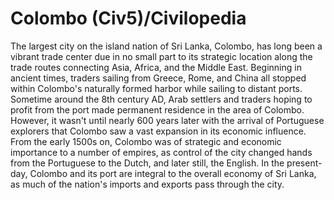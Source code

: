 # Colombo (Civ5)/Civilopedia

The largest city on the island nation of Sri Lanka, Colombo, has long been a vibrant trade center due in no small part to its strategic location along the trade routes connecting Asia, Africa, and the Middle East. Beginning in ancient times, traders sailing from Greece, Rome, and China all stopped within Colombo's naturally formed harbor while sailing to distant ports.
Sometime around the 8th century AD, Arab settlers and traders hoping to profit from the port made permanent residence in the area of Colombo. However, it wasn't until nearly 600 years later with the arrival of Portuguese explorers that Colombo saw a vast expansion in its economic influence. From the early 1500s on, Colombo was of strategic and economic importance to a number of empires, as control of the city changed hands from the Portuguese to the Dutch, and later still, the English.
In the present-day, Colombo and its port are integral to the overall economy of Sri Lanka, as much of the nation's imports and exports pass through the city.